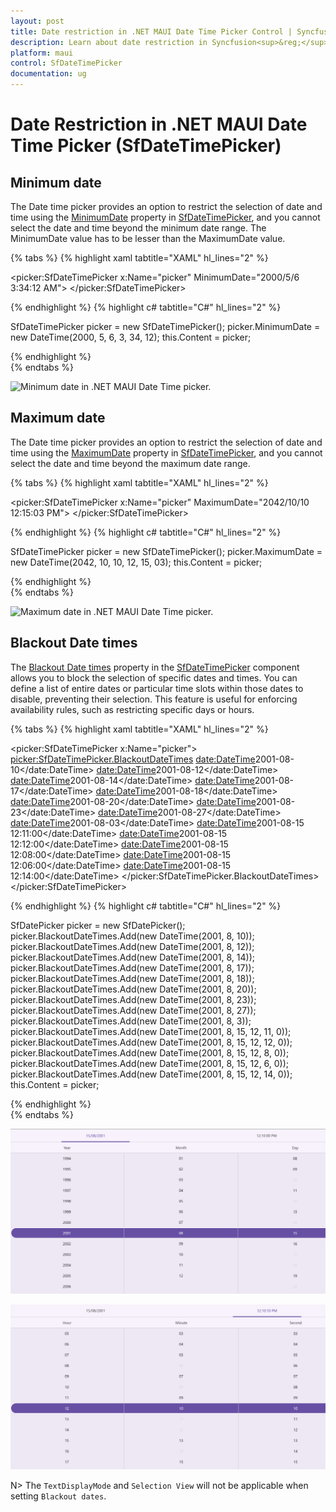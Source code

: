 ```yaml
---
layout: post
title: Date restriction in .NET MAUI Date Time Picker Control | Syncfusion<sup>&reg;</sup>
description: Learn about date restriction in Syncfusion<sup>&reg;</sup> .NET MAUI Date Time Picker (SfDateTimePicker) control and its basic features.
platform: maui
control: SfDateTimePicker
documentation: ug
---
```


# Date Restriction in .NET MAUI Date Time Picker (SfDateTimePicker)

## Minimum date
The Date time picker provides an option to restrict the selection of date and time using the [MinimumDate](https://help.syncfusion.com/cr/maui/Syncfusion.Maui.Picker.SfDateTimePicker.html#Syncfusion_Maui_Picker_SfDateTimePicker_MinimumDate) property in [SfDateTimePicker](https://help.syncfusion.com/cr/maui/Syncfusion.Maui.Picker.SfDateTimePicker.html), and you cannot select the date and time beyond the minimum date range. The MinimumDate value has to be lesser than the MaximumDate value.

{% tabs %}
{% highlight xaml tabtitle="XAML" hl_lines="2" %}

<picker:SfDateTimePicker x:Name="picker"
                         MinimumDate="2000/5/6 3:34:12 AM">
</picker:SfDateTimePicker>

{% endhighlight %}
{% highlight c# tabtitle="C#" hl_lines="2" %}

SfDateTimePicker picker = new SfDateTimePicker();
picker.MinimumDate = new DateTime(2000, 5, 6, 3, 34, 12);
this.Content = picker;

{% endhighlight %}  
{% endtabs %}

   ![Minimum date in .NET MAUI Date Time picker.](images/date-restriction/maui-date-time-picker-minimum-date.png)

## Maximum date
The Date time picker provides an option to restrict the selection of date and time using the [MaximumDate](https://help.syncfusion.com/cr/maui/Syncfusion.Maui.Picker.SfDateTimePicker.html#Syncfusion_Maui_Picker_SfDateTimePicker_MaximumDate) property in [SfDateTimePicker](https://help.syncfusion.com/cr/maui/Syncfusion.Maui.Picker.SfDateTimePicker.html), and you cannot select the date and time beyond the maximum date range.

{% tabs %}
{% highlight xaml tabtitle="XAML" hl_lines="2" %}

<picker:SfDateTimePicker x:Name="picker"
                         MaximumDate="2042/10/10 12:15:03 PM">
</picker:SfDateTimePicker>

{% endhighlight %}
{% highlight c# tabtitle="C#" hl_lines="2" %}

SfDateTimePicker picker = new SfDateTimePicker();
picker.MaximumDate = new DateTime(2042, 10, 10, 12, 15, 03);
this.Content = picker;

{% endhighlight %}  
{% endtabs %}

   ![Maximum date in .NET MAUI Date Time picker.](images/date-restriction/maui-date-time-picker-maximum-date.png)

## Blackout Date times

The [Blackout Date times]() property in the [SfDateTimePicker](https://help.syncfusion.com/cr/maui/Syncfusion.Maui.Picker.SfDateTimePicker.html) component allows you to block the selection of specific dates and times. You can define a list of entire dates or particular time slots within those dates to disable, preventing their selection. This feature is useful for enforcing availability rules, such as restricting specific days or hours.

{% tabs %}
{% highlight xaml tabtitle="XAML" hl_lines="2" %}

<picker:SfDateTimePicker x:Name="picker">
   <picker:SfDateTimePicker.BlackoutDateTimes>
      <date:DateTime>2001-08-10</date:DateTime>
      <date:DateTime>2001-08-12</date:DateTime>
      <date:DateTime>2001-08-14</date:DateTime>
      <date:DateTime>2001-08-17</date:DateTime>
      <date:DateTime>2001-08-18</date:DateTime>
      <date:DateTime>2001-08-20</date:DateTime>
      <date:DateTime>2001-08-23</date:DateTime>
      <date:DateTime>2001-08-27</date:DateTime>
      <date:DateTime>2001-08-03</date:DateTime>
      <date:DateTime>2001-08-15 12:11:00</date:DateTime>
      <date:DateTime>2001-08-15 12:12:00</date:DateTime>
      <date:DateTime>2001-08-15 12:08:00</date:DateTime>
      <date:DateTime>2001-08-15 12:06:00</date:DateTime>
      <date:DateTime>2001-08-15 12:14:00</date:DateTime>
   </picker:SfDateTimePicker.BlackoutDateTimes>
</picker:SfDateTimePicker>

{% endhighlight %}
{% highlight c# tabtitle="C#" hl_lines="2" %}

SfDatePicker picker = new SfDatePicker();
picker.BlackoutDateTimes.Add(new DateTime(2001, 8, 10));
picker.BlackoutDateTimes.Add(new DateTime(2001, 8, 12));
picker.BlackoutDateTimes.Add(new DateTime(2001, 8, 14));
picker.BlackoutDateTimes.Add(new DateTime(2001, 8, 17));
picker.BlackoutDateTimes.Add(new DateTime(2001, 8, 18));
picker.BlackoutDateTimes.Add(new DateTime(2001, 8, 20));
picker.BlackoutDateTimes.Add(new DateTime(2001, 8, 23));
picker.BlackoutDateTimes.Add(new DateTime(2001, 8, 27));
picker.BlackoutDateTimes.Add(new DateTime(2001, 8, 3));
picker.BlackoutDateTimes.Add(new DateTime(2001, 8, 15, 12, 11, 0));
picker.BlackoutDateTimes.Add(new DateTime(2001, 8, 15, 12, 12, 0));
picker.BlackoutDateTimes.Add(new DateTime(2001, 8, 15, 12, 8, 0));
picker.BlackoutDateTimes.Add(new DateTime(2001, 8, 15, 12, 6, 0));
picker.BlackoutDateTimes.Add(new DateTime(2001, 8, 15, 12, 14, 0));
this.Content = picker;

{% endhighlight %}  
{% endtabs %}

![Blackout date times day columns in .NET MAUI Date Time picker.](images/date-restriction/maui-date-time-picker-blackout-date-times-day.png)

![Blackout date times time columns in .NET MAUI Date Time picker.](images/date-restriction/maui-date-time-picker-blackout-date-times-time.png)

N> The `TextDisplayMode` and `Selection View` will not be applicable when setting `Blackout dates`.